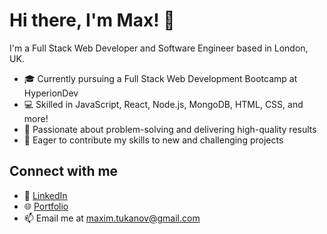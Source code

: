 # Hi there, I'm Max! 👋

I'm a Full Stack Web Developer and Software Engineer based in London, UK.

- 🎓 Currently pursuing a Full Stack Web Development Bootcamp at HyperionDev
- 💻 Skilled in JavaScript, React, Node.js, MongoDB, HTML, CSS, and more!
- 🤝 Passionate about problem-solving and delivering high-quality results
- 🚀 Eager to contribute my skills to new and challenging projects

## Connect with me
- 💼 [LinkedIn](https://www.linkedin.com/in/cinemaxym/)
- 🌐 [Portfolio](https://www.hyperiondev.com/portfolio/113948/)
- 📫 Email me at maxim.tukanov@gmail.com
